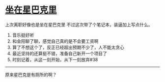 # [坐在星巴克里](https://github.com/yihong0618/gitblog/issues/39)

上次离职好像也是坐在星巴克里
不过这次带了个笔记本，装逼加上写点什么。
1. 音乐挺好听
2. 和金阳聊了聊，感觉自己真的是不会要工资啊
3. 算了不想这个了，反正已经超出预期不少了，人不能太贪心
4. 最近坚持的还算挺不错，准备自己新开一个项目了
5. 时刻记着，从这一刻开始，从下一刻放弃#38

---

原来星巴克是有厕所的啊？
